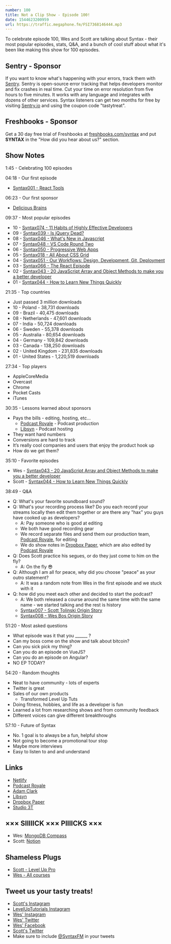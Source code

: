 ```yaml
---
number: 100
title: Not a Clip Show - Episode 100!
date: 1544623200959
url: https://traffic.megaphone.fm/FSI7368146444.mp3
---
```


To celebrate episode 100, Wes and Scott are talking about Syntax - their most popular episodes, stats, Q&A, and a bunch of cool stuff about what it's been like making this show for 100 episodes.  

## Sentry - Sponsor

If you want to know what's happening with your errors, track them with [Sentry](https://sentry.io/). Sentry is open-source error tracking that helps developers monitor and fix crashes in real time. Cut your time on error resolution from five hours to five minutes. It works with any language and integrates with dozens of other services. Syntax listeners can get two months for free by visiting [Sentry.io](https://sentry.io/) and using the coupon code "tastytreat".

## Freshbooks - Sponsor

Get a 30 day free trial of Freshbooks at [freshbooks.com/syntax](https://freshbooks.com/syntax) and put **SYNTAX** in the "How did you hear about us?" section.

## Show Notes

1:45 - Celebrating 100 episodes

04:18 - Our first episode 

* [Syntax001 - React Tools](https://syntax.fm/show/001/react-tools)

06:23 - Our first sponsor 

* [Delicious Brains](https://deliciousbrains.com/)

09:37 - Most popular episodes

* 10 - [Syntax074 - 11 Habits of Highly Effective Developers](https://syntax.fm/show/074/11-habits-of-highly-effective-developers)
* 09 - [Syntax039 - Is jQuery Dead?](https://syntax.fm/show/039/is-jquery-dead)
* 08 - [Syntax046 - What's New in Javascript](https://syntax.fm/show/046/what-s-new-in-javascript)
* 07 - [Syntax048 - VS Code Round Two](https://syntax.fm/show/048/vs-code-round-two)
* 06 - [Syntax050 - Progressive Web Apps](https://syntax.fm/show/050/progressive-web-apps)
* 05 - [Syntax018 - All About CSS Grid](https://syntax.fm/show/018/all-about-css-grid)
* 04 - [Syntax051 - Our Workflows: Design, Development, Git, Deployment](https://syntax.fm/show/051/our-workflows-design-development-git-and-deployment)
* 03 - [Syntax066 - The React Episode](https://syntax.fm/show/066/the-react-episode)
* 02 - [Syntax043 - 20 JavaScript Array and Object Methods to make you a better developer](https://syntax.fm/show/043/20-javascript-array-and-object-methods-to-make-you-a-better-developer)
* 01 - [Syntax044 - How to Learn New Things Quickly](https://syntax.fm/show/044/how-to-learn-new-things-quickly)

21:35 - Top countries

* Just passed 3 million downloads
* 10 - Poland - 38,731 downloads
* 09 - Brazil - 40,475 downloads
* 08 - Netherlands - 47,601 downloads
* 07 - India - 50,724 downloads
* 06 - Sweden - 55,378 downloads
* 05 - Australia - 80,654 downloads
* 04 - Germany - 109,842 downloads
* 03 - Canada - 138,250 downloads
* 02 - United Kingdom - 231,835 downloads
* 01 - United States - 1,220,519 downloads

27:34 - Top players 

* AppleCoreMedia
* Overcast
* Chrome
* Pocket Casts
* iTunes

30:35 - Lessons learned about sponsors

* Pays the bills - editing, hosting, etc…
  * [Podcast Royale](https://podcastroyale.net) - Podcast production
  * [Libsyn](https://libsyn.com/) - Podcast hosting
* They want hard numbers
* Conversions are hard to track
* It’s really cool companies and users that enjoy the product hook up
* How do we get them?

35:10 - Favorite episodes

* Wes - [Syntax043 - 20 JavaScript Array and Object Methods to make you a better developer](https://syntax.fm/show/043/20-javascript-array-and-object-methods-to-make-you-a-better-developer)
* Scott - [Syntax044 - How to Learn New Things Quickly](https://syntax.fm/show/044/how-to-learn-new-things-quickly)

38:49 - Q&A 

* Q: What's your favorite soundboard sound?
* Q: What's your recording process like? Do you each record your streams locally then edit them together or are there any "hax" you guys have cooked up as developers?
  * A: Pay someone who is good at editing
  * We both have good recording gear
  * We record separate files and send them our production team, [Podcast Royale](https://podcastroyale.net), for editing
  * We do show notes in [Dropbox Paper](https://paper.dropbox.com), which are also edited by [Podcast Royale](https://podcastroyale.net)
* Q: Does Scott practice his segues, or do they just come to him on the fly?
  * A: On the fly 😎
* Q: Although I am all for peace, why did you choose "peace" as your outro statement?
  * A: It was a random note from Wes in the first episode and we stuck with it
* Q: how did you meet each other and decided to start the podcast?
  * A: We both released a course around the same time with the same name - we started talking and the rest is history
  * [Syntax007 - Scott Tolinski Origin Story](https://syntax.fm/show/007/scott-tolinski-origin-story)
  * [Syntax008 - Wes Bos Origin Story](https://syntax.fm/show/008/wes-bos-origin-story)

51:20 - Most asked questions

* What episode was it that you  ______ ?
* Can my boss come on the show and talk about bitcoin?
* Can you sick pick my thing?
* Can you do an episode on VueJS?
* Can you do an episode on Angular?
* NO EP TODAY?

54:20 - Random thoughts

* Neat to have community - lots of experts 
* Twitter is great
* Sales of our own products
  * Transformed Level Up Tuts
* Doing fitness, hobbies, and life as a developer is fun
* Learned a lot from researching shows and from community feedback
* Different voices can give different breakthroughs

57:10 - Future of Syntax

* No. 1 goal is to always be a fun, helpful show
* Not going to become a promotional tour stop
* Maybe more interviews
* Easy to listen to and and understand

## Links

* [Netlify](https://netlify.com/)
* [Podcast Royale](https://podcastroyale.net)
* [Adam Clark](https://avclark.com)
* [Libsyn](https://libsyn.com/)
* [Dropbox Paper](https://paper.dropbox.com)
* [Studio 3T](https://studio3t.com/)

## ××× SIIIIICK ××× PIIIICKS ×××

* Wes: [MongoDB Compass](https://www.mongodb.com/products/compass)
* Scott: [Notion](https://www.notion.so/?r=f30ad6f0d28441729bcea76a77549938)

## Shameless Plugs

* [Scott - Level Up Pro](https://www.leveluptutorials.com/pro)
* [Wes - All courses](https://wesbos.com/courses)

## Tweet us your tasty treats!

* [Scott's Instagram](https://www.instagram.com/stolinski/)
* [LevelUpTutorials Instagram](https://www.instagram.com/LevelUpTutorials/)
* [Wes' Instagram](https://www.instagram.com/wesbos/)
* [Wes' Twitter](https://twitter.com/wesbos)
* [Wes' Facebook](https://www.facebook.com/wesbos.developer)
* [Scott's Twitter](https://twitter.com/stolinski)
* Make sure to include [@SyntaxFM](https://twitter.com/SyntaxFM) in your tweets
